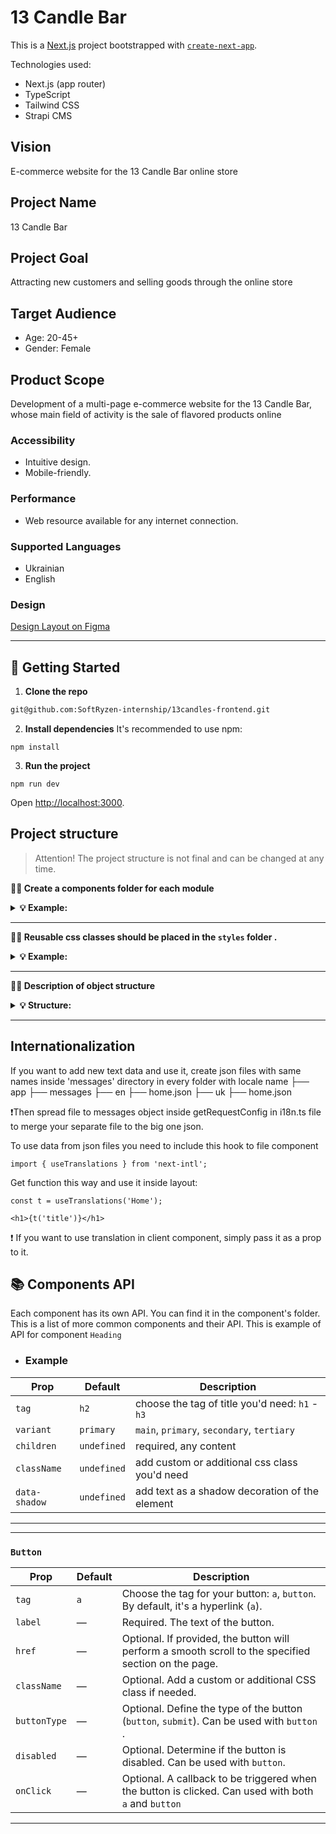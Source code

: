 # 13 Candle Bar

This is a [Next.js](https://nextjs.org/) project bootstrapped with
[`create-next-app`](https://github.com/vercel/next.js/tree/canary/packages/create-next-app).

Technologies used:

- Next.js (app router)
- TypeScript
- Tailwind CSS
- Strapi CMS

## Vision

E-commerce website for the 13 Candle Bar online store

## Project Name

13 Candle Bar

## Project Goal

Attracting new customers and selling goods through the online store

## Target Audience

- Age: 20-45+
- Gender: Female

## Product Scope

Development of a multi-page e-commerce website for the 13 Candle Bar, whose main
field of activity is the sale of flavored products online

### Accessibility

- Intuitive design.
- Mobile-friendly.

### Performance

- Web resource available for any internet connection.

### Supported Languages

- Ukrainian
- English

### Design

[Design Layout on Figma](https://www.figma.com/file/8TJ2ei6yVHA8S8vciTGkmm/13-Candles?node-id=246%3A3772&mode=dev)

---

## 🥁 Getting Started

1. **Clone the repo**

```bash
git@github.com:SoftRyzen-internship/13candles-frontend.git

```

2. **Install dependencies** It's recommended to use npm:

```
npm install
```

3. **Run the project**

```
npm run dev
```

Open [http://localhost:3000](http://localhost:3000).

## Project structure

> Attention! The project structure is not final and can be changed at any time.

**💁‍♀️ Create a components folder for each module**

<details>

<summary><b>💡 Example:</b></summary>

<br/>

```
# ✅ Good

├── layout
    ├── Header
        ├── index.ts
        ├── Header.tsx
    ├── Footer
        ├── index.ts
        ├── Footer.tsx
```

</details>

---

**💁‍♀️ Reusable css classes should be placed in the `styles` folder .**

<details>

<summary><b>💡 Example:</b></summary>

<br/>

```css
/*globals.css */

@layer components {
  .your-class {
    @apply ...;
  }
}
```

</details>

---

**💁‍♀️ Description of object structure**

<details>

<summary><b>💡 Structure: </b></summary>

<br/>

```

|-- components -> folder with pages
  | -- NamePage -> folder with components
    |-- NameComponent -> folders for each component
      |-- NameComponent.tsx -> main component
      |-- NameComponent.module.css -> css styles for component
      |-- index.ts -> file for re-export
      |-- type.ts -> file for type and interface

 |-- components/ui -> folder with reusable components
  |-- NameComponent -> folders for each component
    |-- NameComponent.tsx -> main component
    |-- NameComponent.module.css -> css styles for component
    |-- index.ts -> file for re-export
    |-- type.ts -> file for type and interface

|-- views -> folder with pages
  |--NamePage -> folder with page sections

|-- layout -> components that are used as a main template
|-- app -> pages and routing
|-- public -> static files
|-- styles -> global styles

<!-- You can create these folders already in work -->
|-- data -> data for the project ( from graphql, json, etc.)
|-- hooks -> custom users hooks
|-- utils -> helpers, functions, etc.
```

</details>

---

## Internationalization

If you want to add new text data and use it, create json files with same names
inside 'messages' directory in every folder with locale name ├── app ├──
messages ├── en ├── home.json ├── uk ├── home.json

❗️Then spread file to messages object inside getRequestConfig in i18n.ts file to
merge your separate file to the big one json.

To use data from json files you need to include this hook to file component

```
import { useTranslations } from 'next-intl';
```

Get function this way and use it inside layout:

```
const t = useTranslations('Home');

<h1>{t('title')}</h1>
```

❗️ If you want to use translation in client component, simply pass it as a prop
to it.

## 📚 Components API

Each component has its own API. You can find it in the component's folder. This
is a list of more common components and their API. This is example of API for
component `Heading`

- ### Example

| Prop          | Default     | Description                                     |
| ------------- | ----------- | ----------------------------------------------- |
| `tag`         | `h2`        | choose the tag of title you'd need: `h1` - `h3` |
| `variant`     | `primary`   | `main`, `primary`, `secondary`, `tertiary`      |
| `children`    | `undefined` | required, any content                           |
| `className`   | `undefined` | add custom or additional css class you'd need   |
| `data-shadow` | `undefined` | add text as a shadow decoration of the element  |

---

---

### `Button`

| Prop         | Default | Description                                                                                          |
| ------------ | ------- | ---------------------------------------------------------------------------------------------------- |
| `tag`        | `a`     | Choose the tag for your button: `a`, `button`. By default, it's a hyperlink (`a`).                   |
| `label`      | —       | Required. The text of the button.                                                                    |
| `href`       | —       | Optional. If provided, the button will perform a smooth scroll to the specified section on the page. |
| `className`  | —       | Optional. Add a custom or additional CSS class if needed.                                            |
| `buttonType` | —       | Optional. Define the type of the button (`button`, `submit`). Can be used with `button` .            |
| `disabled`   | —       | Optional. Determine if the button is disabled. Can be used with `button`.                            |
| `onClick`    | —       | Optional. A callback to be triggered when the button is clicked. Can used with both `a` and `button` |

---
